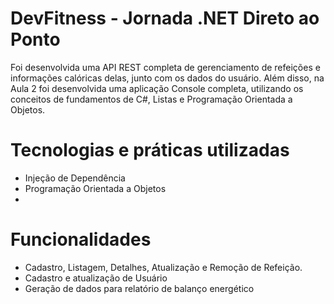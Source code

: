 # DevFitness - Jornada .NET Direto ao Ponto 

Foi desenvolvida uma API REST completa de gerenciamento de refeições e informações calóricas delas, junto com os dados do usuário.
Além disso, na Aula 2 foi desenvolvida uma aplicação Console completa, utilizando os conceitos de fundamentos de C#, Listas e Programação Orientada a Objetos.

# Tecnologias e práticas utilizadas
- Injeção de Dependência
- Programação Orientada a Objetos
- 
# Funcionalidades
 - Cadastro, Listagem, Detalhes, Atualização e Remoção de Refeição.
 - Cadastro e atualização de Usuário
 - Geração de dados para relatório de balanço energético
